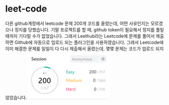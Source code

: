 # leet-code
다른 github계정에서 leetcode 문제 200개 코드를 올렸는데, 어떤 사유인지는 모르겠으나 정지를 당했습니다.
기말 프로젝트를 할 때, github token이 필요해서 정지를 풀릴 때까지 기다릴 수가 없었습니다.
그래서 Leethub라는 Leetcode에 문제를 풀어서 제출하면 Github에 자동으로 업로드 되는 플러그인을 사용하였습니다.
그래서 Leetcode에 이미 해결한 문제를 일일이 다 다시 제출해서 올렸는데, 몇몇 문제는 코드가 업로드 되지 않았습니다.
<img src="score.png">
